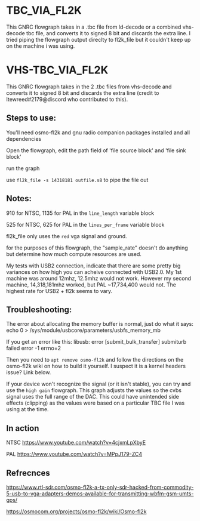 # TBC_VIA_FL2K

This GNRC flowgraph takes in a .tbc file from ld-decode or a combined vhs-decode tbc file,  and converts it to signed 8 bit and discards the extra line. I tried piping the flowgraph output direclty to fl2k_file but it couldn't keep up on the machine i was using. 

# VHS-TBC_VIA_FL2K

This GNRC flowgraph takes in the 2 .tbc files from vhs-decode and converts it to signed 8 bit and discards the extra line (credit to Itewreed#2179@discord who contributed to this).

## Steps to use:

You'll need osmo-fl2k and gnu radio companion packages installed and all dependencies

Open the flowgraph, edit the path field of 'file source block' and 'file sink block'

run the graph

use `fl2k_file -s 14318181 outfile.s8` to pipe the file out

## Notes:

910 for NTSC, 1135 for PAL in the `line_length` variable block

525 for NTSC, 625 for PAL in the `lines_per_frame` variable block

fl2k_file only uses the `red` vga signal and ground. 

for the purposes of this flowgraph, the "sample_rate" doesn't do anything but determine how much compute resources are used. 

My tests with USB2 connection, indicate that there are some pretty big variances on how high you can acheive connected with 
USB2.0. My 1st machine was around 12mhz, 12.5mhz would not work. However my second machine, 14,318,181mhz worked, but PAL
~17,734,400 would not. The highest rate for USB2 + fl2k seems to vary.

## Troubleshooting:

The error about allocating the memory buffer is normal, just do what it says: 
  echo 0 > /sys/module/usbcore/parameters/usbfs_memory_mb

If you get an error like this:
  libusb: error [submit_bulk_transfer] submiturb failed error -1 errno=2

Then you need to `apt remove osmo-fl2k` and follow the directions on the osmo-fl2k wiki on how to build it yourself. I 
suspect it is a kernel headers issue? Link below.

If your device won't recognize the signal (or it isn't stable), you can try and use the `high gain` flowgraph. This graph
adjusts the values so the cvbs signal uses the full range of the DAC. This could have unintended side effects (clipping)
as the values were based on a particular TBC file I was using at the time.


## In action

NTSC https://www.youtube.com/watch?v=4cjxmLpXbyE

PAL https://www.youtube.com/watch?v=MPpJ179-ZC4

## Refrecnces

https://www.rtl-sdr.com/osmo-fl2k-a-tx-only-sdr-hacked-from-commodity-5-usb-to-vga-adapters-demos-available-for-transmitting-wbfm-gsm-umts-gps/

https://osmocom.org/projects/osmo-fl2k/wiki/Osmo-fl2k 
